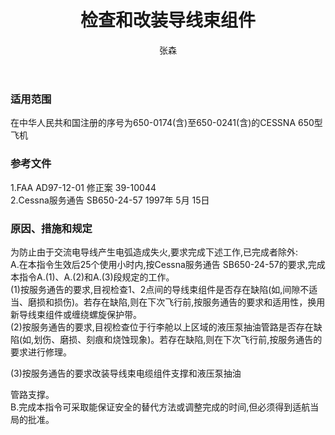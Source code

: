 ﻿---
amendno: 39-1960  
cadno: CAD1997-C650-01  
title: 检查和改装导线束组件  
publishdate: 1997-06-20  
effdate: 1997-06-20  
acmodels: ["C650"]  
tags: []  
engs: []  
pns: []  
mfrs: ["CESSNA"]  
admins: 华北管理局  
author: 张森  
---
  
### 适用范围  
在中华人民共和国注册的序号为650-0174(含)至650-0241(含)的CESSNA 650型飞机  
  
<!--more-->  
### 参考文件  
  1.FAA AD97-12-01  修正案 39-10044  
  2.Cessna服务通告 SB650-24-57  1997年 5月 15日  
  
### 原因、措施和规定  

  为防止由于交流电导线产生电弧造成失火,要求完成下述工作,已完成者除外:  
A.在本指令生效后25个使用小时内,按Cessna服务通告 SB650-24-57的要求,完成本指令A.(1)、A.(2)和A.(3)段规定的工作。  
  (1)按服务通告的要求,目视检查1、2点间的导线束组件是否存在缺陷(如,间隙不适当、磨损和损伤)。若存在缺陷,则在下次飞行前,按服务通告的要求和适用性，换用新导线束组件或缠绕螺旋保护带。  
  (2)按服务通告的要求,目视检查位于行李舱以上区域的液压泵抽油管路是否存在缺陷(如,划伤、磨损、刻痕和烧蚀现象)。若存在缺陷,则在下次飞行前,按服务通告的要求进行修理。  
  
  (3)按服务通告的要求改装导线束电缆组件支撑和液压泵抽油  
  
管路支撑。  
  B.完成本指令可采取能保证安全的替代方法或调整完成的时间,但必须得到适航当局的批准。  
